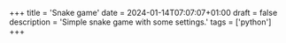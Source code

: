 +++
title = 'Snake game'
date = 2024-01-14T07:07:07+01:00
draft = false
description = 'Simple snake game with some settings.'
tags = ['python']
+++

